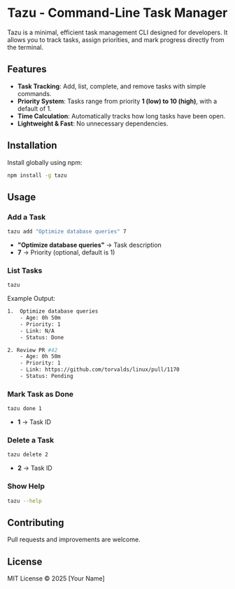 # Tazu - Command-Line Task Manager

Tazu is a minimal, efficient task management CLI designed for developers. It allows you to track tasks, assign priorities, and mark progress directly from the terminal.

## Features
- **Task Tracking**: Add, list, complete, and remove tasks with simple commands.
- **Priority System**: Tasks range from priority **1 (low) to 10 (high)**, with a default of 1.
- **Time Calculation**: Automatically tracks how long tasks have been open.
- **Lightweight & Fast**: No unnecessary dependencies.

## Installation

Install globally using npm:
```sh
npm install -g tazu
```

## Usage

### Add a Task
```sh
tazu add "Optimize database queries" 7
```
- **"Optimize database queries"** → Task description
- **7** → Priority (optional, default is 1)

### List Tasks
```sh
tazu
```
Example Output:
```sh
1.  Optimize database queries
    - Age: 0h 50m
    - Priority: 1
    - Link: N/A
    - Status: Done

2. Review PR #42 
    - Age: 0h 50m
    - Priority: 1
    - Link: https://github.com/torvalds/linux/pull/1170
    - Status: Pending

```

### Mark Task as Done
```sh
tazu done 1
```
- **1** → Task ID

### Delete a Task
```sh
tazu delete 2
```
- **2** → Task ID

### Show Help
```sh
tazu --help
```
 
## Contributing
Pull requests and improvements are welcome.

## License
MIT License © 2025 [Your Name]

